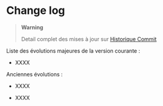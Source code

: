 Change log
==========

> **Warning**
>
> Detail complet des mises à jour sur [Historique
> Commit](https://github.com/Jeedom-Plugins-Extra/plugin-template/commits/master)

Liste des évolutions majeures de la version courante :

-   XXXX

Anciennes évolutions :

-   XXXX

-   XXXX
